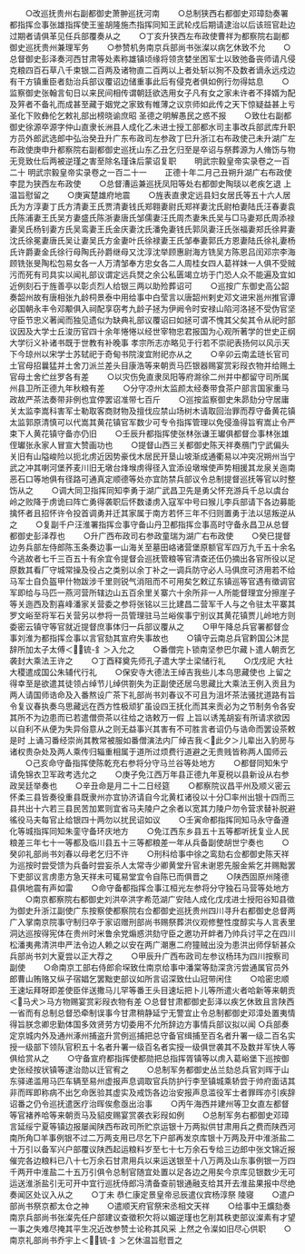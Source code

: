 <!-- { "loadSidebar": true } -->
　　○改巡抚贵州右副都御史萧翀巡抚河南
　　○总制狭西右都御史邓璋劾奏署都指挥佥事张雄指挥使王鉴胡隆施杰指挥同知王武轮戍后期请逮治以后该班官赴边过期者请俱革见任兵部覆奏从之
　　○丁亥升狭西左布政使曹祥为都察院右副都御史巡抚贵州兼理军务
　　○参赞机务南京兵部尚书张澯以病乞休致不允
　　○总督御史彭泽奏河西甘肃等处素称雄镇顷缘将领贪婪坐困军士以致弛备丧师请凡侵克粮四百石草八千束银二百两及诸物直二百两以上者处斩以狥不及数者谪永远戍边有干方镇重臣者劾治兵部议覆诏边储重事此后有侵克者俱如例行勿得姑息
　　○监察御史张翰言旬日以来民间相传谓朝廷欲选用女子凡有女之家未许者不择婿为配及笄者不备礼而成甚至藏于姻党之家致有帷薄之议京师如此传之天下惊疑益甚上亏  圣化下败彝伦乞敕礼部出榜晓谕庶昭  圣德之明解愚民之惑不报
　　○致仕右副都御史徐源卒源字仲山直隶长洲县人成化乙未进士授工部都水司主事改兵部武库升职方员外郎武选郎中弘治癸丑升广东布政司左参政丁巳升浙江右布政使己未升湖广左布政使庚申升都察院右副都御史巡抚山东乙丑乞归至是卒诏与祭葬源为人脩饬与物无竞致仕后两被逆瑾之害至除名瑾诛后蒙诏复职
　　明武宗毅皇帝实录卷之一百二十
明武宗毅皇帝实录卷之一百二十一
　　正德十年二月己丑朔升湖广右布政使李昆为狭西左布政使
　　○总督漕运兼巡抚凤阳等处右都御史陶琰以老疾乞退  上温旨慰留之
　　○庚寅楚雄府地震
　　○旌表直隶定远县妇女居氏等五十六人居氏为方淳妻丁氏方清妻王氏贾清妻钱氏郑翱妻尉氏郑祥妻沈氏尉柏妻陆氏汪春妻袁氏陈浦妻王氏吴方妻盛氏陈浙妻唐氏邹儒妻汪氏周杰妻朱氏吴与□马妻郑氏周添禄妻吴氏杨钊妻方氏吴鸾妻王氏金庆妻沈氏潘免妻钱氏郭凤妻汪氏张福妻郑氏徐昇妻沈氏徐冕妻唐氏吴让妻吴氏方金妻叶氏徐禄妻王氏邹奉妻郭氏方恩妻陆氏徐礼妻杨氏许爵妻金氏徐行母陶氏孙爵继母又沈淳沈举顾惠尉海方铣吴方陈恩吕闰邓宗李海顾铣张旻陶松包易女各一人万清邹奉方忠女各二人周桂女四人葛祥妹一人俱不受贼污而死有司具实以闻礼部议谓定远兵燹之余公私匮竭立坊于门恐人众不能遍及宜如近例刻石于旌善亭以彰贞烈人给银三两以助殓葬诏可
　　○巡按广东御史高公韶奏韶州故有唐相张九龄柌景泰中用给事中白莹言以唐韶州剌史邓文进宋邕州推官谭必国朝永丰令邓颙俱入祠配享窃考九龄子拯为伊阙令时安禄山陷河洛拯不受伪官坚守臣节忠义著闻而独见遗似为缺典礼部议覆诏曰如拯可谓不愧其父矣其令从祀时部议因及大学士丘浚历官四十余年惓惓以经世宰物忠君报国为心观所著学的世史正纲大学衍义补诸书既于世教有补晚事  孝宗所志亦略见于行若不崇祀表扬何以风示天下今琼州以宋学士苏轼祀于奇甸书院浚宜附祀亦从之
　　○辛卯云南孟琏长官司土官母招曩猛并土舍刀派兰差头目康浩等来朝贡马匹银器赐宴赏彩叚衣物并给赐土官母土舍纻丝罗各有差
　　○以灾伤免直隶凤阳等府滁徐二州并中都留守司所属州县卫所正德九年秋粮有差
　　○分守凉州太监颜太经奏带食茶户部言国家重马政故严茶法奏带非例也宜停罢诏准带七百斤
　　○巡按监察御史朱昴劾分守居庸关太监李嵩科害军士勒取客商财物及擅伐应禁山场树木请取回治罪而荐守备黄花镇太监郭原清慎可以代嵩其黄花镇官军数少可专令指挥管理以免侵渔得旨宥嵩止令严束下人黄花镇守备亦仍旧
　　○壬辰升都指挥使张林张谦王瓛俱都督佥事林张雄侄瓛张永家人冒宣大赞画功也
　　○提督山西三关都御史陈天祥奏鴈门宁武偏头关旧有山隘峻险以扼北虏近因势豪伐木居民开垦山坡渐成通衢易以冲突况朔州当宁武之冲其喇河堡荞麦川旧无墩台烽堠虏得径入宜添设墩堠使声势相援其龙泉关迤南恶石口等地俱有径路可通真定顺德等处亦宜防禁兵部议令总制提督巡抚等官以时整饬从之
　　○调大同卫指挥同知李勇于湖广武昌卫先是勇父怀充游兵千总以虞台岭之败降于虏诡曰阵亡勇得袭职后怀数诿虏入寇军中号曰猴儿李兵部请下各边募能擒怀者且招怀许令投首调勇并迁其家属于南方若怀三年不归则置勇于法以惩叛逆从之
　　○复副千户汪淮署指挥佥事守备山丹卫都指挥佥事高时守备永昌卫从总督都御史彭泽荐也
　　○升广西布政司右参政童瑞为湖广右布政使
　　○癸巳提督边务兵部左侍郎陈玉条奏边事一山海关至墓田峈诸营堡原额官军四万九千五十余名今逃故者七千三百五十有余宜令提督会巡抚管粮等官清查还伍仍摘出各官所役以足原数其看厂守城常操及役占之类别以余丁补之一调兵防守必人马俱庶可济用若不给马军士自负盔甲什物跋涉千里则锐气消阻而不可用矣乞敕辽东镇巡等官遇有徵调官军即给与马匹一燕河营所辖边山五百余里关寨六十余所非一人所能督理宜分擦崖子等关迤西及割喜峰潘家关营委之参将张铭以三比建昌二营军千人与之令驻太平寨其罗文峪至将军石关营另以参将一员管理驻马兰峪俟事宁别议其黄花镇贾儿岭地方则委密云镇守等官就近提督庶事体归一兵部议覆从之
　　○甲午降总兵官署都督佥事刘淮为都指挥佥事以言官劾其宣府失事故也
　　○镇守云南总兵官黔国公沐昆辞所加太子太傅＜锍-釒＞入允之
　　○番僧完卜锁南坚参巴尔藏卜遣人朝贡乞袭封大乘法王许之
　　○丁酉释奠先师孔子遣大学士梁储行礼
　　○戊戌祀  大社  大稷遣成国公朱辅代行礼
　　○保安寺大德法王绰吉我些儿本乌思藏使也  上留之得幸至是欲遣其徒领占绰节儿绰供劄失为正副使还居乌思藏比大乘法王例入贡且为两人请国师诰命及入番熬设广茶下礼部尚书刘春议不可且为沮坏茶法骚扰道路有旨令复议春执奏乌思藏远在西方性极顽犷虽设四王抚化而其来贡必为之节制务令各安其所不为边患而已若遣僧赍茶以往给之诰敕万一假  上旨以诱羗胡妄有所请求欲因以自利不从便为失异俗意从之则无益事兴其害有不可胜言者诏仍与诰命而罢设茶敕是时  上诵习番经崇尚其教常被服如番僧演法内厂绰吉我＜此夕＞儿辈出入豹房与诸权贵杂处及两人乘传归辎重相属于道所过烦费行道避之无贵贱皆称两人国师云
　　○己亥命守备指挥使陈乾充右参将分守马兰谷等处地方
　　○都督同知朱宁请免锦衣卫军政考选允之
　　○庚子免江西万年县正德九年夏税以县新设从右参政吴廷举奏也
　　○辛丑命是月二十二日经筵
　　○都察院议昌平州及顺义密云怀柔三县皆奏役重县既隶州亦宜协济请自今北黄杠诸役以十分□率州出银十四而三县共出十六若三县民苦加累则宜省马夫陵户之余者以宽其力陵户勿令营求替补脱避徭役马夫每官止给银四十两勿以扰民诏如议
　　○壬寅命都指挥同知马永守备遵化等城指挥同知朱銮守备环庆地方
　　○免江西东乡县五十五等都听抚复业人民粮差三年七十一等都及临川县五十三等都粮差一年从兵备副使胡世宁奏也
　　○癸卯礼部尚书刘春以母老乞归不许
　　○刑科给事中徐之鸾劾右佥都御史陈天祥为巡按时尝受馈为兵备时尝妄杀人太常寺少卿黄堂升官未谢恩先服金紫乞并赐黜罢下吏部议言虏患方急天祥未可辄易堂宜令自陈已而俱晋之
　　○陕西固原州隆德县俱地震有声如雷
　　○命守备都指挥佥事江桓光左参将分守独石马营等处地方
　　○南京都察院右都御史刘洪卒洪字希范湖广安陆人成化戊戌进士授阳谷知县徵为御史升浙江副使广东按察使都察院右佥都御史巡抚贵州四川寻升右都御史总督两广入掌南京院事守制归卒于家诏赠刑部尚书赐祭葬洪仪观修整性度醇实与人言表里洞达巡按得宪体在贵州时米鲁余党煽惑洪劾守臣之邀功开衅者乃帅兵讨平之在四川松潘夷弗清洪申严法令边人赖之以安在两广潮惠二府獞贼出没为患洪出师俘斩甚众兵部尚书刘大夏尝以正大荐之
　　○甲辰升广西布政司左参议杨玮为四川按察司副使
　　○命南京工部右侍郎俞堔致仕南京给事中潘棠等劾深贪污尝通属官员外郎曹山贿赂又纵子宿娼乞罢黜吏部议如所言诏深致仕山冠带闲住
　　○哈密忠顺王速坛拜呀即差使臣伴送撒马儿罕等番王头目速坛把卜儿等所遣火者哈新等来朝贡＜马犬＞马方物赐宴赏彩叚衣物有差
○总督甘肃都御史彭泽以疾乞休致且言陕西一省而有总制总督恐牵制误事今甘肃稍静延宁无警宜止令总制都御史邓漳处置夷情得旨朕念卿忠勤体国多效贤劳方切委用不允所辞边方事情兵部议拟以闻
○兵部奏定京城内外及通州涿州捕盗升赏例巡捕把总守备官缉捕至百名者升署一级二百名实授一级部下领队官积五十名者升署一级百名者实授一级俱世袭其不及数并军快人等俱给赏从之
　　○守备宣府都指挥使都勋把总指挥胥镇等以虏入葛峪堡下巡按御史张经按状镇等逮治勋以迁官宥之
　　○总制军务都御史丛兰劾总兵官刘晖于山东驿递滥用马匹车辆至易州虚报声息调取官兵防护行李至镇城乘轿尝于帅府面诘其非而晖即称病不出乞命医验其虚实及戒饬各边治安报声息滥役军士者罪晖亦引疾辞诏番之仍令巡抚遣医疗治晖俟愈亟出治事
　　○丙午海西并建州等卫女直左都督等官褚养哈等来朝贡马及貂皮赐宴赏袭衣彩叚如例
　　○总制军务右都御史邓璋言延绥宁夏等镇边报屡闻陕西布政司所贮京运银十万两拟供甘肃用兵之费而陕西河南所角□羊事例银不过二万两支用已尽乞下户部再发京库银十万两及开中淮浙盐二十万引以备军兴户部覆议陕西起运粮料岁至七十七万余石专给三边郎中张文锦近报催完各边粮料已八十七万余石甘肃用兵以来运送银至十八万两及山东事例银一万四千两开中淮盐二十五万引俱令总制官随宜处置以足各边之用矣今京库见银数少无可运送淮浙盐引无可开中宜行巡抚侍郎冯清备查前银通融支给其开去淮盐果报中尽绝奏闻区处议入从之
　　○丁未  恭仁康定景皇帝忌辰遣仪宾杨淳祭  陵寝
　　○遣户部尚书祭京都太仓之神
　　○遣顺天府官祭宋丞相文天祥
　　○给事中王爌劾奏南京兵部尚书张澯先任户部建议查徵积欠将以媚逆瑾也乞削其秩吏部议澯素有才望一事之失难尽掩其平生况近改参赞士论称其风采  上然之令澯如旧尽心供职
　　○南京礼部尚书乔宇上＜锍-釒＞乞休温旨慰晋之
